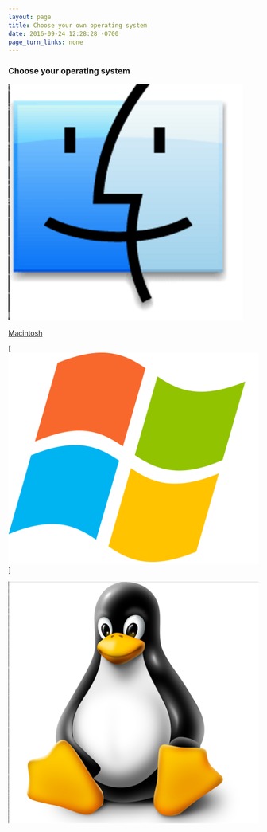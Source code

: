 ```yaml
---
layout: page
title: Choose your own operating system
date: 2016-09-24 12:28:28 -0700
page_turn_links: none 
---
```


### Choose your operating system


[![mac os logo](/assets/mac-logo.png)](03-macintosh-osx-setup)

[Macintosh](03-macintosh-osx-setup)

[![windows logo](/assets/windows-logo.png)]


![mac os logo](/assets/linux-logo.png)
